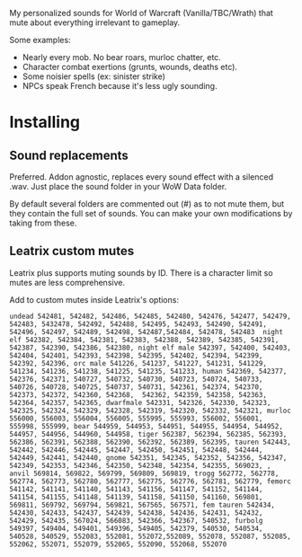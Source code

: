 My personalized sounds for World of Warcraft (Vanilla/TBC/Wrath) that mute about everything irrelevant to gameplay. 

Some examples:

* Nearly every mob. No bear roars, murloc chatter, etc.
* Character combat exertions (grunts, wounds, deaths etc).
* Some noisier spells (ex: sinister strike)
* NPCs speak French because it's less ugly sounding.

# Installing

## Sound replacements
Preferred. Addon agnostic, replaces every sound effect with a silenced .wav. Just place the sound folder in your WoW Data folder.

By default several folders are commented out (#) as to not mute them, but they contain the full set of sounds. You can make your own modifications by taking from these.

## Leatrix custom mutes

Leatrix plus supports muting sounds by ID. There is a character limit so mutes are less comprehensive.

Add to custom mutes inside Leatrix's options:

```undead 542481, 542482, 542486, 542485, 542480, 542476, 542477, 542479, 542483, 5432478, 542492, 542488, 542495, 542493, 542490, 542491, 542496, 542497, 542489, 542498, 542487,542484, 542478, 542483  night elf 542382, 542384, 542381, 542383, 542388, 542389, 542385, 542391, 542387, 542390, 542386, 542380, night elf male 542397, 542400, 542403, 542404, 542401, 542393, 542398, 542395, 542402, 542394, 542399, 542392, 542396, orc male 541226, 541237, 541227, 541231, 541229, 541234, 541236, 541238, 541225, 541235, 541233, human 542369, 542377, 542376, 542371, 540727, 540732, 540730, 540723, 540724, 540733, 540726, 540728, 540725, 540737, 540731, 542361, 542374, 542370, 542373, 542372, 542360, 542368,  542362, 542359, 542358, 542363, 542364, 542357, 542365, dwarfmale 542331, 542326, 542330, 542323, 542325, 542324, 542329, 542328, 542319, 542320, 542332, 542321, murloc 556000, 556003, 556004, 556005, 555995, 555993, 556002, 556001, 555998, 555999, bear 544959, 544953, 544951, 544955, 544954, 544952, 544957, 544956, 544960, 544958, tiger 562387, 562394, 562385, 562393, 562386, 562391, 562388, 562390, 562392, 562389, 562395, tauren 542443, 542442, 542446, 542445, 542447, 542450, 542451, 542448, 542444, 542449, 542441, 542440, gnome 542351, 542345, 542352, 542356, 542347, 542349, 542353, 542346, 542350, 542348, 542354, 542355, 569023, , anvil 569814, 569822, 569799, 569809, 569819, trogg 562772, 562778, 562774, 562773, 562780, 562777, 562775, 562776, 562781, 562779, femorc 541142, 541141, 541140, 541143, 541156, 541147, 541152, 541144, 541154, 541155, 541148, 541139, 541158, 541150, 541160, 569801, 569811, 569792, 569794, 569821, 567565, 567571, fem tauren 542434, 542430, 542433, 542437, 542439, 542438, 542436, 542431, 542432, 542429, 542435, 567024, 566083, 542366, 542367, 540532, furbolg 549397, 549404, 549401, 549396, 549405, 542379, 540530, 540534, 540528, 540529, 552083, 552081, 552072,552089, 552078, 552087, 552085, 552062, 552071, 552079, 552065, 552090, 552068, 552070```
